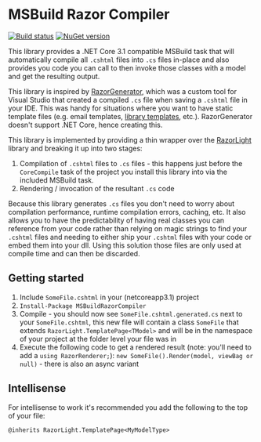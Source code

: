 # MSBuild Razor Compiler

[![Build status](https://ci.appveyor.com/api/projects/status/yndlxwfnxom60n1s?svg=true)](https://ci.appveyor.com/project/MRCollective/msbuildrazorcompiler)
[![NuGet version](https://img.shields.io/nuget/vpre/MSBuildRazorCompiler.svg)](https://www.nuget.org/packages/MSBuildRazorCompiler)

This library provides a .NET Core 3.1 compatible MSBuild task that will automatically compile all `.cshtml` files into `.cs` files in-place and also provides you code you can call to then invoke those classes with a model and get the resulting output.

This library is inspired by [RazorGenerator](https://github.com/RazorGenerator/RazorGenerator), which was a custom tool for Visual Studio that created a compiled `.cs` file when saving a `.cshtml` file in your IDE. This was handy for situations where you want to have static template files (e.g. email templates, [library templates](https://github.com/MRCollective/ChameleonForms/tree/master/ChameleonForms/Templates/Default), etc.). RazorGenerator doesn't support .NET Core, hence creating this.

This library is implemented by providing a thin wrapper over the [RazorLight](https://github.com/toddams/RazorLight) library and breaking it up into two stages:

1. Compilation of `.cshtml` files to `.cs` files - this happens just before the `CoreCompile` task of the project you install this library into via the included MSBuild task.
2. Rendering / invocation of the resultant `.cs` code

Because this library generates `.cs` files you don't need to worry about compilation performance, runtime compilation errors, caching, etc. It also allows you to have the predictability of having real classes you can reference from your code rather than relying on magic strings to find your `.cshtml` files and needing to either ship your `.cshtml` files with your code or embed them into your dll. Using this solution those files are only used at compile time and can then be discarded.

## Getting started

1. Include `SomeFile.cshtml` in your (netcoreapp3.1) project
2. `Install-Package MSBuildRazorCompiler`
3. Compile - you should now see `SomeFile.cshtml.generated.cs` next to your `SomeFile.cshtml`, this new file will contain a class `SomeFile` that extends `RazorLight.TemplatePage<TModel>` and will be in the namespace of your project at the folder level your file was in
4. Execute the following code to get a rendered result (note: you'll need to add a `using RazorRenderer;`): `new SomeFile().Render(model, viewBag or null)` - there is also an async variant

## Intellisense

For intellisense to work it's recommended you add the following to the top of your file:

```cshtml
@inherits RazorLight.TemplatePage<MyModelType>
```
